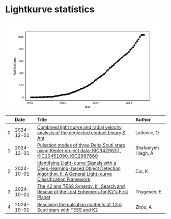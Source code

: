 
<h1>Lightkurve statistics</h1>
  
![publications](lightkurve-publications.png)  
  
|    | Date       | Title                                                                                                                                                                                                       | Author              |
|---:|:-----------|:------------------------------------------------------------------------------------------------------------------------------------------------------------------------------------------------------------|:--------------------|
|  0 | 2024-12-01 | [Combined light curve and radial velocity analysis of the neglected contact binary S Ant](https://ui.adsabs.harvard.edu/abs/2024NewA..11302291L/abstract)                                                   | Latkovic, O         |
|  1 | 2024-12-01 | [Pulsation modes of three Delta Scuti stars using Kepler project data: KIC3429637, KIC10451090, KIC2987660](https://ui.adsabs.harvard.edu/abs/2024NewA..11302294S/abstract)                                 | Shafaeiyeh Hiagh, A |
|  2 | 2024-10-01 | [Identifying Light-curve Signals with a Deep-learning-based Object Detection Algorithm. II. A General Light-curve Classification Framework](https://ui.adsabs.harvard.edu/abs/2024ApJS..274...29C/abstract) | Cui, K              |
|  3 | 2024-10-01 | [The K2 and TESS Synergy. III. Search and Rescue of the Lost Ephemeris for K2's First Planet](https://ui.adsabs.harvard.edu/abs/2024AJ....168..161T/abstract)                                               | Thygesen, E         |
|  4 | 2024-10-01 | [Resolving the pulsation contents of 13 δ Scuti stars with TESS and K2](https://ui.adsabs.harvard.edu/abs/2024NewA..11102235Z/abstract)                                                                     | Zhou, A             |
